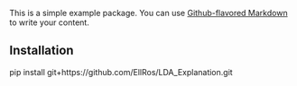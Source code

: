 This is a simple example package. You can use
[Github-flavored Markdown](https://guides.github.com/features/mastering-markdown/)
to write your content.

<h2>Installation</h2>
pip install git+https://github.com/EllRos/LDA_Explanation.git
